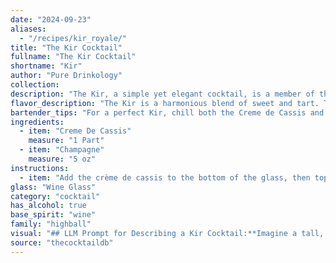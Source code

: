 ```yaml
---
date: "2024-09-23"
aliases:
  - "/recipes/kir_royale/"
title: "The Kir Cocktail"
fullname: "The Kir Cocktail"
shortname: "Kir"
author: "Pure Drinkology"
collection:
description: "The Kir, a simple yet elegant cocktail, is a member of the aperitif family, enjoyed before meals to stimulate the appetite.  Originating in Burgundy, France, it was named after Félix Kir, a French priest and mayor who promoted the use of Crème de Cassis with local wine. "
flavor_description: "The Kir is a harmonious blend of sweet and tart. The **Crème de Cassis**, a blackcurrant liqueur, delivers a rich, fruity sweetness with a subtle, almost jammy intensity. This sweetness is then balanced by the delicate, sparkling acidity of the **Champagne**, creating a refreshing and elegant cocktail. The final taste is a complex interplay of sweet berry, citrus, and bubbly notes, leaving a clean and lingering finish. "
bartender_tips: "For a perfect Kir, chill both the Creme de Cassis and Champagne beforehand.  A splash of Cassis is key – use a 1:10 ratio of Cassis to Champagne. Gently pour the Cassis into the chilled Champagne flute, then top with the Champagne.  Avoid stirring, as this can diminish the bubbly.  Garnish with a blackcurrant or a lemon twist for an elegant touch. "
ingredients:
  - item: "Creme De Cassis"
    measure: "1 Part"
  - item: "Champagne"
    measure: "5 oz"
instructions:
  - item: "Add the crème de cassis to the bottom of the glass, then top up with wine."
glass: "Wine Glass"
category: "cocktail"
has_alcohol: true
base_spirit: "wine"
family: "highball"
visual: "## LLM Prompt for Describing a Kir Cocktail:**Imagine a tall, slender champagne flute filled to the brim with a delicate, pale pink liquid. The base of the flute holds a vibrant, almost opaque layer of deep, ruby red Creme de Cassis, which gradually transitions into a soft, blushing pink as it meets the champagne. The bubbles of the Champagne rise through the liquid, creating a gentle effervescence that dances with the light. The overall effect is one of refined elegance, a beautiful balance of richness and lightness. ** **Bonus:**  Include sensory details to enhance the description. For example: * **Aroma:** The cocktail releases a delicate scent of blackcurrant and a subtle hint of the champagne's yeasty notes. * **Texture:** The bubbly texture of the champagne contrasts with the smooth, syrupy richness of the Creme de Cassis, creating a unique mouthfeel. "
source: "thecocktaildb"
---
```


